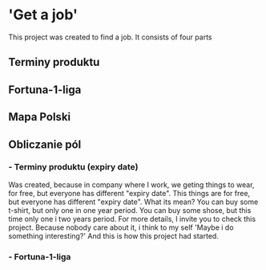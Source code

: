 # 'Get a job'
This project was created to find a job.
It consists of four parts

## Terminy produktu
## Fortuna-1-liga
## Mapa Polski
## Obliczanie pól

### - Terminy produktu (expiry date) 
Was created, because in company where I work, we geting things to wear, for free,
but everyone has different "expiry date".
This things are for free, but everyone has different "expiry date".
What its mean? 
You can buy some t-shirt, but only one in one year period.
You can buy some shose, but this time only one i two years period.
For more details, I invite you to check this project.
Because nobody care about it, i think to my self 'Maybe i do something interesting?'
And this is how this project had started.

### - Fortuna-1-liga
